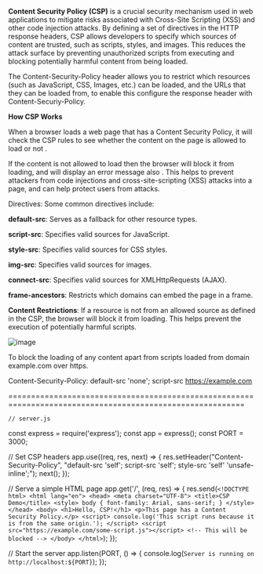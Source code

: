 
**Content Security Policy (CSP)** is a crucial security mechanism used in web applications to mitigate risks associated with Cross-Site Scripting (XSS) and 
other code injection attacks. By defining a set of directives in the HTTP response headers, CSP allows developers to specify which sources of content are trusted,
such as scripts, styles, and images. This reduces the attack surface by preventing unauthorized scripts from executing and blocking potentially harmful content from
being loaded.

The Content-Security-Policy header allows you to restrict which resources (such as JavaScript, CSS, Images, etc.) can be loaded, and the URLs that they can be loaded
from, to enable this configure the response header with Content-Securiy-Policy.



**How CSP Works**

When a browser loads a web page that has a Content Security Policy, it will check the CSP rules to see whether the content on the page is allowed to load or not .

If the content is not allowed to load then the browser will block it from loading, and will display an error message also . This helps to prevent attackers from 
code injections and cross-site-scripting (XSS) attacks into a page, and can help protect users from attacks.

Directives: Some common directives include:

**default-src**: Serves as a fallback for other resource types.

**script-src**: Specifies valid sources for JavaScript.

**style-src**: Specifies valid sources for CSS styles.

**img-src**: Specifies valid sources for images.

**connect-src**: Specifies valid sources for XMLHttpRequests (AJAX).

**frame-ancestors**: Restricts which domains can embed the page in a frame.

**Content Restrictions**: If a resource is not from an allowed source as defined in the CSP, the browser will block it from loading. This helps prevent the 
execution of potentially harmful scripts.


![image](https://github.com/user-attachments/assets/28a0bf50-374c-46b1-9a6a-5dcc9a811186)



To block the loading of any content apart from scripts loaded from domain example.com over https.


Content-Security-Policy: default-src 'none'; script-src https://example.com



==========================================================================================================


	// server.js
const express = require('express');
const app = express();
const PORT = 3000;

// Set CSP headers
app.use((req, res, next) => {
    res.setHeader("Content-Security-Policy", "default-src 'self'; script-src 'self'; style-src 'self' 'unsafe-inline';");
    next();
});

// Serve a simple HTML page
app.get('/', (req, res) => {
    res.send(`
        <!DOCTYPE html>
        <html lang="en">
        <head>
            <meta charset="UTF-8">
            <title>CSP Demo</title>
            <style>
                body { font-family: Arial, sans-serif; }
            </style>
        </head>
        <body>
            <h1>Hello, CSP!</h1>
            <p>This page has a Content Security Policy.</p>
            <script>
                console.log('This script runs because it is from the same origin.');
            </script>
            <script src="https://example.com/some-script.js"></script> <!-- This will be blocked -->
        </body>
        </html>
    `);
});

// Start the server
app.listen(PORT, () => {
    console.log(`Server is running on http://localhost:${PORT}`);
});
